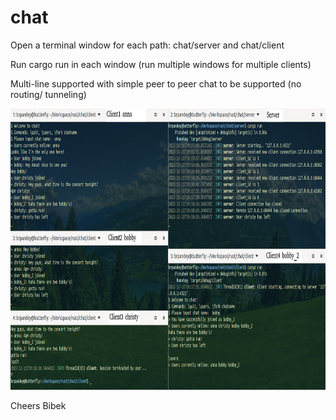 # chat

Open a terminal window for each path: chat/server and chat/client

Run cargo run in each window (run multiple windows for multiple clients)

Multi-line supported with simple peer to peer chat to be supported (no routing/ tunneling)

<p float="left">
  <img src='images/chat.png' width='845' height='450'/> 
</p>

Cheers
Bibek
